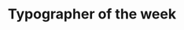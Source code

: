 ---
layout: default
sortorder: 6.4
title: "Typographer of the week"
deck: "These are small assignments we'll do weekly."
details: |

  ## Typographer of the week

  - Person's background 
  - Fonts they designed 
  - Style, purpose of the font 

  ### Typographers 

  - John Baskerville 
  - Claude Garamond 
  - Stanley Morison 
  - Giambattista Bodoni 
  - Paul Renner 
  - Jan Tschichold 
  - Jonathan Hoefler 
  - Carol Twombly 
  - Adrian Frutiger 
  - Erik Spiekermann 
  - Matthew Carter 
  - Max Miedinger 
  - Tobias Frere-Jones

  [This is a good list](https://learning.oreilly.com/library/view/typography-referenced/9781592537020/) of type designers.

---